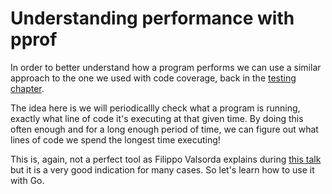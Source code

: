 # Understanding performance with pprof

In order to better understand how a program performs we can use a similar
approach to the one we used with code coverage, back in the
[testing chapter](../2-testing/2-code-coverage.md).

The idea here is we will periodicallly check what a program is running,
exactly what line of code it's executing at that given time. By doing this
often enough and for a long enough period of time, we can figure out what lines
of code we spend the longest time executing!

This is, again, not a perfect tool as Filippo Valsorda explains during
[this talk](https://speakerdeck.com/filosottile/you-latency-and-profiling-at-gophercon-india-2017) but it is a very good indication for many cases. So let's learn how to use
it with Go.
